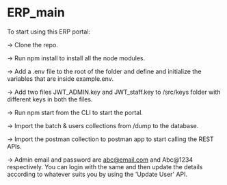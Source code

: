 # ERP_main

To start using this ERP portal:

-> Clone the repo.

-> Run npm install to install all the node modules.

-> Add a .env file to the root of the folder and define and initialize the variables that are inside example.env.

-> Add two files JWT_ADMIN.key and JWT_staff.key to /src/keys folder with different keys in both the files.

-> Run npm start from the CLI to start the portal.

-> Import the batch & users collections from /dump to the database. 

-> Import the postman collection to postman app to start calling the REST APIs. 

-> Admin email and password are abc@email.com and Abc@1234 respectively. You can login with the same and then update the details according to whatever suits you by using the 'Update User' API.
